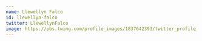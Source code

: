 ```yaml
---
name: Llewellyn Falco
id: llewellyn-falco
twitter: LlewellynFalco
image: https://pbs.twimg.com/profile_images/1837642393/twitter_profile.png
---
```

